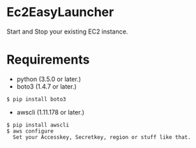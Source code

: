 # Ec2EasyLauncher
Start and Stop your existing EC2 instance.  
  

# Requirements  
- python (3.5.0 or later.)  
- boto3 (1.4.7 or later.)  
```
$ pip install boto3
```  
- awscli (1.11.178 or later.)  
```
$ pip install awscli  
$ aws configure  
  Set your Accesskey, Secretkey, region or stuff like that.
```
